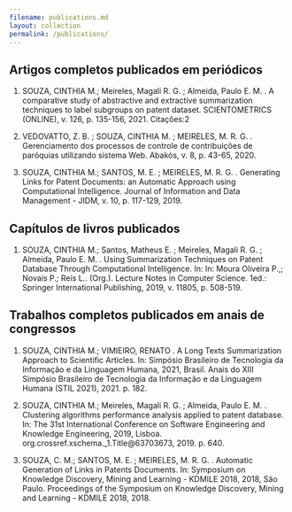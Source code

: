 ```yaml
---
filename: publications.md
layout: collection
permalink: /publications/
--- 
```


## Artigos completos publicados em periódicos

1. SOUZA, CINTHIA M.; Meireles, Magali R. G. ; Almeida, Paulo E. M. . A comparative study of abstractive and extractive summarization techniques to label subgroups on patent dataset. SCIENTOMETRICS (ONLINE), v. 126, p. 135-156, 2021.
Citações:2

2. VEDOVATTO, Z. B. ; SOUZA, CINTHIA M. ; MEIRELES, M. R. G. . Gerenciamento dos processos de controle de contribuições de paróquias utilizando sistema Web. Abakós, v. 8, p. 43-65, 2020.

3. SOUZA, CINTHIA M.; SANTOS, M. E. ; MEIRELES, M. R. G. . Generating Links for Patent Documents: an Automatic Approach using Computational Intelligence. Journal of Information and Data Management - JIDM, v. 10, p. 117-129, 2019.

## Capítulos de livros publicados

1. SOUZA, CINTHIA M.; Santos, Matheus E. ; Meireles, Magali R. G. ; Almeida, Paulo E. M. . Using Summarization Techniques on Patent Database Through Computational Intelligence. In: In: Moura Oliveira P.,; Novais P.; Reis L.. (Org.). Lecture Notes in Computer Science. 1ed.: Springer International Publishing, 2019, v. 11805, p. 508-519.

## Trabalhos completos publicados em anais de congressos

1. SOUZA, CINTHIA M.; VIMIEIRO, RENATO . A Long Texts Summarization Approach to Scientific Articles. In: Simpósio Brasileiro de Tecnologia da Informação e da Linguagem Humana, 2021, Brasil. Anais do XIII Simpósio Brasileiro de Tecnologia da Informação e da Linguagem Humana (STIL 2021), 2021. p. 182.

2. SOUZA, CINTHIA M.; Meireles, Magali R. G. ; Almeida, Paulo E. M. . Clustering algorithms performance analysis applied to patent database. In: The 31st International Conference on Software Engineering and Knowledge Engineering, 2019, Lisboa. org.crossref.xschema._1.Title@63703673, 2019. p. 640.

3. SOUZA, C. M.; SANTOS, M. E. ; MEIRELES, M. R. G. . Automatic Generation of Links in Patents Documents. In: Symposium on Knowledge Discovery, Mining and Learning - KDMILE 2018, 2018, São Paulo. Proceedings of the Symposium on Knowledge Discovery, Mining and Learning - KDMILE 2018, 2018.
